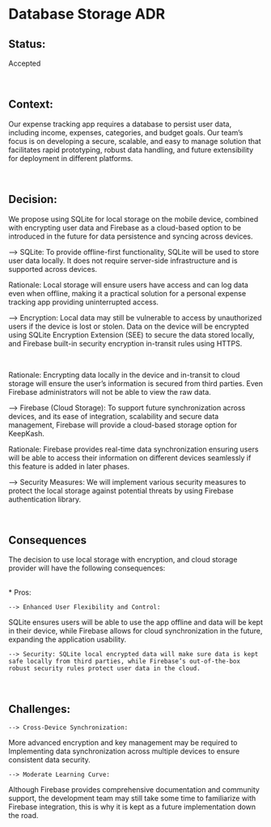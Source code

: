 # Database Storage ADR

## Status: 
Accepted

<br>

## Context: 
Our expense tracking app requires a database to persist user data, including income, expenses, categories, and budget goals. Our team’s focus is on developing a secure, scalable, and easy to manage solution that facilitates rapid prototyping, robust data handling, and future extensibility for deployment in different platforms.  
 
<br>

## Decision: 
We propose using SQLite for local storage on the mobile device, combined with encrypting user data and Firebase as a cloud-based option to be introduced in the future for data persistence and syncing across devices.  

 

--> SQLite: 
To provide offline-first functionality, SQLite will be used to store user data locally. It does not require server-side infrastructure and is supported across devices.  
     

 Rationale: 
Local storage will ensure users have access and can log data even when offline, making it a practical solution for a personal expense tracking app providing uninterrupted access.  

 

--> Encryption: 
Local data may still be vulnerable to access by unauthorized users if the device is lost or stolen. Data on the device will be encrypted using SQLite Encryption Extension (SEE) to secure the data stored locally, and Firebase built-in security encryption in-transit rules using HTTPS. 
     

<br>

Rationale: 
Encrypting data locally in the device and in-transit to cloud storage will ensure the user’s information is secured from third parties. Even Firebase administrators will not be able to view the raw data.  

  

--> Firebase (Cloud Storage): 
To support future synchronization across devices, and its ease of integration, scalability and secure data management, Firebase will provide a cloud-based storage option for KeepKash.  

 

 Rationale: 
Firebase provides real-time data synchronization ensuring users will 	be able to access their information on different devices seamlessly if this feature is 	added in later phases.  

 
--> Security Measures: 
We will implement various security measures to protect the local storage against potential threats by using Firebase authentication library.  

 	 

 <br>

## Consequences 

The decision to use local storage with encryption, and cloud storage provider will have the following consequences: 

 
<br>
* Pros: 

    --> Enhanced User Flexibility and Control: 
SQLite ensures users will be able to use the app offline and data will be kept in their device, while Firebase allows for cloud synchronization in the future, expanding the application usability.  

    --> Security: SQLite local encrypted data will make sure data is kept safe locally from third parties, while Firebase’s out-of-the-box robust security rules protect user data in the cloud.  

 

 <br>

## Challenges: 

    --> Cross-Device Synchronization: 
More advanced encryption and key management may be required to Implementing data synchronization across multiple devices to ensure consistent data security. 

    --> Moderate Learning Curve: 
Although Firebase provides comprehensive documentation and community support, the development team may still take some time to familiarize with Firebase integration, this is why it is kept as a future implementation down the road.  